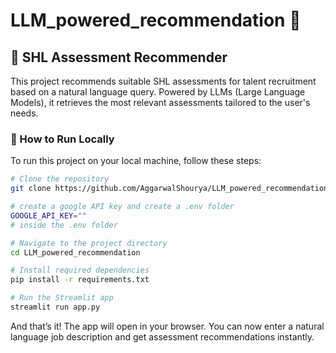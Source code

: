 # LLM_powered_recommendation 🌟

## 🧠 SHL Assessment Recommender

This project recommends suitable SHL assessments for talent recruitment based on a natural language query. Powered by LLMs (Large Language Models), it retrieves the most relevant assessments tailored to the user's needs.

### 🚀 How to Run Locally

To run this project on your local machine, follow these steps:

```bash
# Clone the repository
git clone https://github.com/AggarwalShourya/LLM_powered_recommendation.git

# create a google API key and create a .env folder
GOOGLE_API_KEY=""
# inside the .env folder

# Navigate to the project directory
cd LLM_powered_recommendation

# Install required dependencies
pip install -r requirements.txt

# Run the Streamlit app
streamlit run app.py
```

And that’s it! The app will open in your browser. You can now enter a natural language job description and get assessment recommendations instantly.


